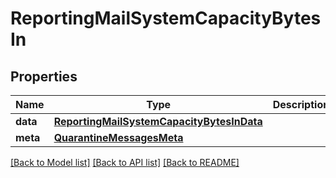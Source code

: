 # ReportingMailSystemCapacityBytesIn

## Properties
Name | Type | Description | Notes
------------ | ------------- | ------------- | -------------
**data** | [**ReportingMailSystemCapacityBytesInData**](ReportingMailSystemCapacityBytesInData.md) |  | [optional] 
**meta** | [**QuarantineMessagesMeta**](QuarantineMessagesMeta.md) |  | [optional] 

[[Back to Model list]](../README.md#documentation-for-models) [[Back to API list]](../README.md#documentation-for-api-endpoints) [[Back to README]](../README.md)

